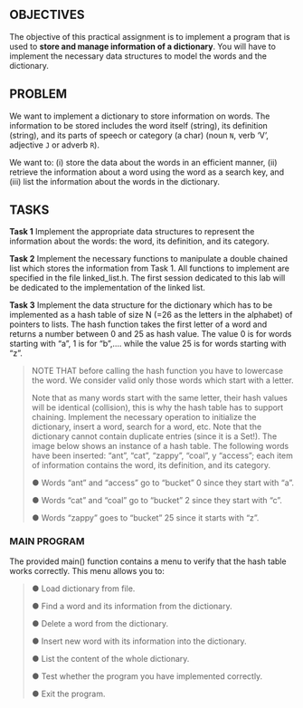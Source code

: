 ## OBJECTIVES 

The objective of this practical assignment is to implement a program that is used to **store and manage information of a dictionary**. You will have to implement the necessary data structures to model the words and the dictionary. 

## PROBLEM 

We want to implement a dictionary to store information on words. The information to be stored includes the word itself (string), its definition (string), and its parts of speech or category (a char) (noun `N`, verb ‘V’, adjective `J` or adverb `R`). 

We want to: 
(i) store the data about the words in an efficient manner, 
(ii) retrieve the information about a word using the word as a search key, and 
(iii) list the information about the words in the dictionary. 



## TASKS 

**Task 1** Implement the appropriate data structures to represent the information about the words: the word, its definition, and its category. 

**Task 2** Implement the necessary functions to manipulate a double chained list which stores the information from Task 1. All functions to implement are specified in the file linked_list.h. The first session dedicated to this lab will be dedicated to the implementation of the linked list. 

**Task 3** Implement the data structure for the dictionary which has to be implemented as a hash table of size N (=26 as the letters in the alphabet) of pointers to lists. The hash function takes the first letter of a word and returns a number between 0 and 25 as hash value. The value 0 is for words starting with “a”, 1 is for “b”,.... while the value 25 is for words starting with “z”. 

> NOTE THAT before calling the hash function you have to lowercase the word. We consider valid only those words which start with a letter. 
>
> Note that as many words start with the same letter, their hash values will be identical (collision), this is why the hash table has to support chaining. Implement the necessary operation to initialize the dictionary, insert a word, search for a word, etc. Note that the dictionary cannot contain duplicate entries (since it is a Set!). The image below shows an instance of a hash table. The following words have been inserted: “ant”, “cat”, “zappy”, “coal”, y “access”; each item of information contains the word, its definition, and its category. 
>
> ● Words “ant” and “access” go to “bucket” 0 since they start with “a”. 
>
> ● Words “cat” and “coal” go to “bucket” 2 since they start with “c”. 
>
> ● Words “zappy” goes to “bucket” 25 since it starts with “z”.

### MAIN PROGRAM 

The provided main() function contains a menu to verify that the hash table works correctly. This menu allows you to: 

> ● Load dictionary from file. 
>
> ● Find a word and its information from the dictionary. 
>
> ● Delete a word from the dictionary. 
>
> ● Insert new word with its information into the dictionary. 
>
> ● List the content of the whole dictionary. 
>
> ● Test whether the program you have implemented correctly. 
>
> ● Exit the program. 
